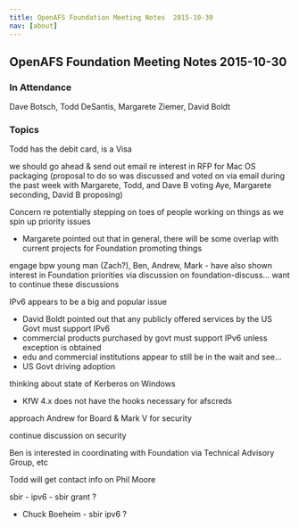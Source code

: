 ```yaml
---
title: OpenAFS Foundation Meeting Notes  2015-10-30
nav: [about]
---
```


## OpenAFS Foundation Meeting Notes  2015-10-30 ##

### In Attendance ###

 Dave Botsch,
 Todd DeSantis,
 Margarete Ziemer,
 David Boldt
 
### Topics ###

Todd has the debit card, is a Visa

we should go ahead & send out email re interest in RFP for Mac OS packaging (proposal to do so was discussed and voted on via email during the past week with Margarete, Todd, and Dave B voting Aye, Margarete seconding, David B proposing)

Concern re potentially stepping on toes of people working on things as we spin up priority issues

* Margarete pointed out that in general, there will be some overlap with current projects for Foundation promoting things

engage bpw young man (Zach?), Ben, Andrew, Mark - have also shown interest in Foundation priorities via discussion on foundation-discuss... want to continue these discussions

IPv6 appears to be a big and popular issue

* David Boldt pointed out that any publicly offered services by the US Govt must support IPv6
* commercial products purchased by govt must support IPv6 unless exception is obtained
* edu and commercial institutions appear to still be in the wait and see...
* US Govt driving adoption

thinking about state of Kerberos on Windows

* KfW 4.x does not have the hooks necessary for afscreds

approach Andrew for Board & Mark V for security

continue discussion on security

Ben is interested in coordinating with Foundation via Technical Advisory Group, etc

Todd will get contact info on Phil Moore

sbir - ipv6 - sbir grant ?

* Chuck Boeheim - sbir ipv6 ?

